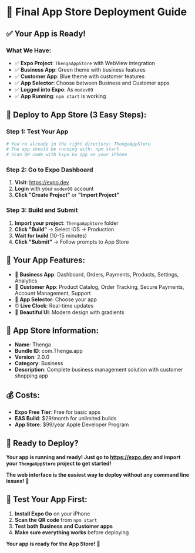 # 🚀 Final App Store Deployment Guide

## ✅ **Your App is Ready!**

### **What We Have:**
- ✅ **Expo Project**: `ThengaAppStore` with WebView integration
- ✅ **Business App**: Green theme with business features
- ✅ **Customer App**: Blue theme with customer features
- ✅ **App Selector**: Choose between Business and Customer apps
- ✅ **Logged into Expo**: As `modev09`
- ✅ **App Running**: `npm start` is working

## 🚀 **Deploy to App Store (3 Easy Steps):**

### **Step 1: Test Your App**
```bash
# You're already in the right directory: ThengaAppStore
# The app should be running with: npm start
# Scan QR code with Expo Go app on your iPhone
```

### **Step 2: Go to Expo Dashboard**
1. **Visit**: https://expo.dev
2. **Login** with your `modev09` account
3. **Click "Create Project"** or **"Import Project"**

### **Step 3: Build and Submit**
1. **Import your project**: `ThengaAppStore` folder
2. **Click "Build"** → Select iOS → Production
3. **Wait for build** (10-15 minutes)
4. **Click "Submit"** → Follow prompts to App Store

## 📱 **Your App Features:**
- 🏢 **Business App**: Dashboard, Orders, Payments, Products, Settings, Analytics
- 🛒 **Customer App**: Product Catalog, Order Tracking, Secure Payments, Account Management, Support
- 📱 **App Selector**: Choose your app
- ⏰ **Live Clock**: Real-time updates
- 🎨 **Beautiful UI**: Modern design with gradients

## 🎯 **App Store Information:**
- **Name**: Thenga
- **Bundle ID**: com.Thenga.app
- **Version**: 2.0.0
- **Category**: Business
- **Description**: Complete business management solution with customer shopping app

## 💰 **Costs:**
- **Expo Free Tier**: Free for basic apps
- **EAS Build**: $29/month for unlimited builds
- **App Store**: $99/year Apple Developer Program

## 🚀 **Ready to Deploy?**

**Your app is running and ready! Just go to https://expo.dev and import your `ThengaAppStore` project to get started!**

**The web interface is the easiest way to deploy without any command line issues!** 🎉

## 📱 **Test Your App First:**
1. **Install Expo Go** on your iPhone
2. **Scan the QR code** from `npm start`
3. **Test both Business and Customer apps**
4. **Make sure everything works** before deploying

**Your app is ready for the App Store!** 🚀
